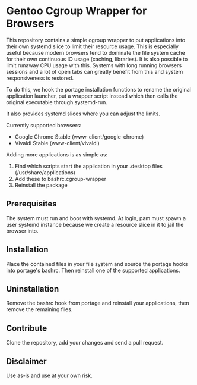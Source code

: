 Gentoo Cgroup Wrapper for Browsers
==================================

This repository contains a simple cgroup wrapper to put applications into their
own systemd slice to limit their resource usage. This is especially useful
because modern browsers tend to dominate the file system cache for their own
continuous IO usage (caching, libraries). It is also possible to limit
runaway CPU usage with this. Systems with long running browsers sessions and
a lot of open tabs can greatly benefit from this and system responsiveness
is restored.

To do this, we hook the portage installation functions to rename the
original application launcher, put a wrapper script instead which then calls
the original executable through systemd-run.

It also provides systemd slices where you can adjust the limits.

Currently supported browsers:

  * Google Chrome Stable (www-client/google-chrome)
  * Vivaldi Stable (www-client/vivaldi)

Adding more applications is as simple as:

1. Find which scripts start the application in your .desktop files
   (/usr/share/applications)
2. Add these to bashrc.cgroup-wrapper
3. Reinstall the package


Prerequisites
-------------

The system must run and boot with systemd. At login, pam must spawn a user
systemd instance because we create a resource slice in it to jail the
browser into.


Installation
------------

Place the contained files in your file system and source the portage hooks
into portage's bashrc. Then reinstall one of the supported applications.


Uninstallation
--------------

Remove the bashrc hook from portage and reinstall your applications, then
remove the remaining files.


Contribute
----------

Clone the repository, add your changes and send a pull request.


Disclaimer
----------

Use as-is and use at your own risk.

[//]: # ( vi: set tw=76: )
